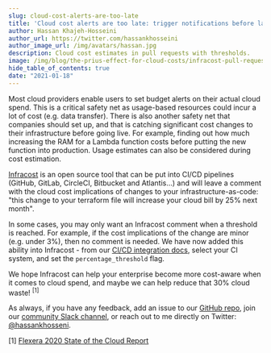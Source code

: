 ```yaml
---
slug: cloud-cost-alerts-are-too-late
title: 'Cloud cost alerts are too late: trigger notifications before launching'
author: Hassan Khajeh-Hosseini
author_url: https://twitter.com/hassankhosseini
author_image_url: /img/avatars/hassan.jpg
description: Cloud cost estimates in pull requests with thresholds.
image: /img/blog/the-prius-effect-for-cloud-costs/infracost-pull-request.png
hide_table_of_contents: true
date: "2021-01-18"
---
```


Most cloud providers enable users to set budget alerts on their actual cloud spend. This is a critical safety net as usage-based resources could incur a lot of cost (e.g. data transfer). There is also another safety net that companies should set up, and that is catching significant cost changes to their infrastructure before going live. For example, finding out how much increasing the RAM for a Lambda function costs before putting the new function into production. Usage estimates can also be considered during cost estimation.

<!--truncate-->

[Infracost](https://github.com/infracost/infracost) is an open source tool that can be put into CI/CD pipelines (GitHub, GitLab, CircleCI, Bitbucket and Atlantis…) and will leave a comment with the cloud cost implications of changes to your infrastructure-as-code: "this change to your terraform file will increase your cloud bill by 25% next month".

In some cases, you may only want an Infracost comment when a threshold is reached. For example, if the cost implications of the change are minor (e.g. under 3%), then no comment is needed. We have now added this ability into Infracost - from our [CI/CD integration docs](https://www.infracost.io/docs/integrations/), select your CI system, and set the `percentage_threshold` flag.

We hope Infracost can help your enterprise become more cost-aware when it comes to cloud spend, and maybe we can help reduce that 30% cloud waste! <sup>[1]</sup>

As always, if you have any feedback, add an issue to our [GitHub repo](https://github.com/infracost/infracost), join our [community Slack channel](https://www.infracost.io/community-chat), or reach out to me directly on Twitter: [@hassankhosseni](https://twitter.com/hassankhosseini).

\[1\] [Flexera 2020 State of the Cloud Report](https://info.flexera.com/SLO-CM-REPORT-State-of-the-Cloud-2020)
